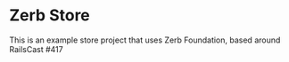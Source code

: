Zerb Store
================================

This is an example store project that uses Zerb Foundation, based around RailsCast #417

